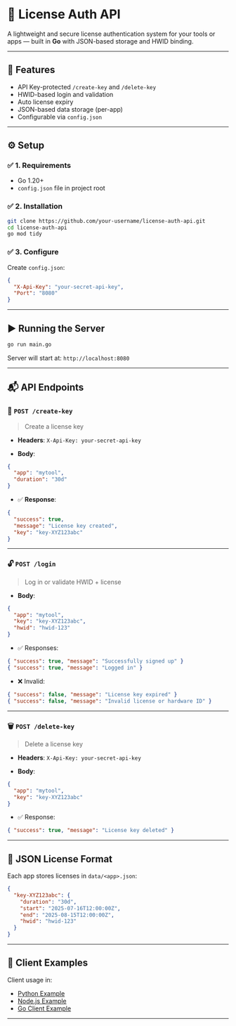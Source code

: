 # 🔐 License Auth API

A lightweight and secure license authentication system for your tools or apps — built in **Go** with JSON-based storage and HWID binding.

---

## 🚀 Features

- API Key-protected `/create-key` and `/delete-key`
- HWID-based login and validation
- Auto license expiry
- JSON-based data storage (per-app)
- Configurable via `config.json`

---

## ⚙️ Setup

### ✅ 1. Requirements

- Go 1.20+
- `config.json` file in project root

### ✅ 2. Installation

```bash
git clone https://github.com/your-username/license-auth-api.git
cd license-auth-api
go mod tidy
````

### ✅ 3. Configure

Create `config.json`:

```json
{
  "X-Api-Key": "your-secret-api-key",
  "Port": "8080"
}
```

---

## ▶️ Running the Server

```bash
go run main.go
```

Server will start at: `http://localhost:8080`

---

## 📬 API Endpoints

### 🔐 `POST /create-key`

> Create a license key

* **Headers**:
  `X-Api-Key: your-secret-api-key`

* **Body**:

```json
{
  "app": "mytool",
  "duration": "30d"
}
```

* ✅ **Response**:

```json
{
  "success": true,
  "message": "License key created",
  "key": "key-XYZ123abc"
}
```

---

### 🔓 `POST /login`

> Log in or validate HWID + license

* **Body**:

```json
{
  "app": "mytool",
  "key": "key-XYZ123abc",
  "hwid": "hwid-123"
}
```

* ✅ Responses:

```json
{ "success": true, "message": "Successfully signed up" }
{ "success": true, "message": "Logged in" }
```

* ❌ Invalid:

```json
{ "success": false, "message": "License key expired" }
{ "success": false, "message": "Invalid license or hardware ID" }
```

---

### 🗑️ `POST /delete-key`

> Delete a license key

* **Headers**:
  `X-Api-Key: your-secret-api-key`

* **Body**:

```json
{
  "app": "mytool",
  "key": "key-XYZ123abc"
}
```

* ✅ Response:

```json
{ "success": true, "message": "License key deleted" }
```

---

## 📌 JSON License Format

Each app stores licenses in `data/<app>.json`:

```json
{
  "key-XYZ123abc": {
    "duration": "30d",
    "start": "2025-07-16T12:00:00Z",
    "end": "2025-08-15T12:00:00Z",
    "hwid": "hwid-123"
  }
}
```

---

## 🧪 Client Examples

Client usage in:

* [Python Example](examples/example.py)
* [Node.js Example](examples/example.js)
* [Go Client Example](examples/example.go)

---